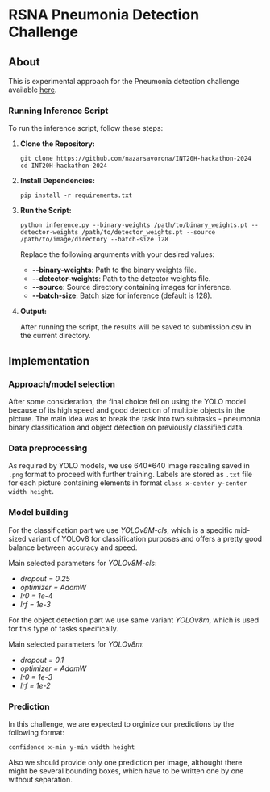 # RSNA Pneumonia Detection Challenge
## About
This is experimental approach for the Pneumonia detection challenge available [here](https://www.kaggle.com/competitions/rsna-pneumonia-detection-challenge/).

### Running Inference Script

To run the inference script, follow these steps:

1. **Clone the Repository:**
   ```
   git clone https://github.com/nazarsavorona/INT20H-hackathon-2024
   cd INT20H-hackathon-2024
   ```
   
2. **Install Dependencies:**
   ```
   pip install -r requirements.txt
   ```
   
3. **Run the Script:**
   ```
   python inference.py --binary-weights /path/to/binary_weights.pt --detector-weights /path/to/detector_weights.pt --source /path/to/image/directory --batch-size 128
   ```
   
   Replace the following arguments with your desired values:

   * **--binary-weights**: Path to the binary weights file.
   * **--detector-weights**: Path to the detector weights file.
   * **--source**: Source directory containing images for inference.
   * **--batch-size**: Batch size for inference (default is 128).


4. **Output:**

    After running the script, the results will be saved to submission.csv in the current directory.
   
## Implementation
### Approach/model selection
After some consideration, the final choice fell on using the YOLO model because of its high speed and good detection 
of multiple objects in the picture. The main idea was to break the task into two subtasks - pneumonia binary 
classification and object detection on previously classified data.
### Data preprocessing
As required by YOLO models, we use 640*640 image rescaling saved in ```.png``` format to proceed with further training.
Labels are stored as ```.txt``` file for each picture containing elements in format ```class x-center y-center width height```.
### Model building
For the classification part we use *YOLOv8M-cls*, which is a specific mid-sized variant of YOLOv8 for classification 
purposes and offers a pretty good balance between accuracy and speed.

Main selected parameters for *YOLOv8M-cls*:
* *dropout = 0.25*
* *optimizer = AdamW*
* *lr0 = 1e-4*
* *lrf = 1e-3*

For the object detection part we use same variant *YOLOv8m*, which is used for this type of tasks specifically.

Main selected parameters for *YOLOv8m*:
* *dropout = 0.1*
* *optimizer = AdamW*
* *lr0 = 1e-3*
* *lrf = 1e-2*

### Prediction
In this challenge, we are expected to orginize our predictions by the following format: 

```confidence x-min y-min width height```

Also we should provide only one prediction per image, althought there might be several bounding boxes, which have to be 
written one by one without separation.